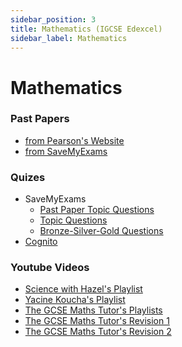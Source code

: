 ```yaml
---
sidebar_position: 3
title: Mathematics (IGCSE Edexcel)
sidebar_label: Mathematics
---
```


# Mathematics

### Past Papers

- [from Pearson's Website](<https://qualifications.pearson.com/en/support/support-topics/exams/past-papers.html?Qualification-Family=International-GCSE&Qualification-Subject=Mathematics%20A%20(2016)&Status=Pearson-UK:Status%2FLive&Specification-Code=Pearson-UK:Specification-Code%2Figcse16-mathsA%22%20OR%20category:%22Pearson-UK:Specification-Code%2Figcse16-mathsa>)
- [from SaveMyExams](https://www.savemyexams.com/igcse/maths/edexcel/-/pages/past-papers/)

### Quizes

- SaveMyExams
  - [Past Paper Topic Questions](https://www.savemyexams.co.uk/igcse/maths/edexcel/-/pages/topic-questions-pdf/)
  - [Topic Questions](https://www.savemyexams.co.uk/igcse/maths/edexcel/18/topic-questions/)
  - [Bronze-Silver-Gold Questions](https://www.savemyexams.co.uk/igcse/maths/edexcel/-/pages/bronze-silver-gold-questions/)
- [Cognito](https://cognitoresources.org/resources/gcse/qsbytopic/maths)

### Youtube Videos

- [Science with Hazel's Playlist](https://www.youtube.com/watch?v=WA6RlXyBZEg&list=PLwhU4dGC-zFFNz9K_nvLhNVv4FRQZ70Zl)
- [Yacine Koucha's Playlist](https://www.youtube.com/watch?v=vawjkdARqlk&list=PLroe1AylKFTKRb6dkW2E0KvCNRy7-8UGU)
- [The GCSE Maths Tutor's Playlists](https://www.youtube.com/@TheGCSEMathsTutor/playlists)
- [The GCSE Maths Tutor's Revision 1](https://www.youtube.com/watch?v=8A3crqKb13I)
- [The GCSE Maths Tutor's Revision 2](https://www.youtube.com/watch?v=o9VuZhCqR2U)
